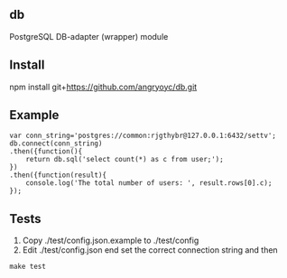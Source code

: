 db
-----

PostgreSQL DB-adapter (wrapper) module


Install
--------

npm install git+https://github.com/angryoyc/db.git




Example
--------
```
var conn_string='postgres://common:rjgthybr@127.0.0.1:6432/settv';
db.connect(conn_string)
.then({function(){
	return db.sql('select count(*) as c from user;');
})
.then({function(result){
	console.log('The total number of users: ', result.rows[0].c);
});

```

Tests
------
1. Copy ./test/config.json.example to ./test/config
2. Edit ./test/config.json end set the correct connection string and then

```
make test
```
